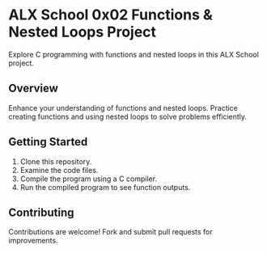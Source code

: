 # ALX School 0x02 Functions & Nested Loops Project

Explore C programming with functions and nested loops in this ALX School project.

## Overview

Enhance your understanding of functions and nested loops. Practice creating functions and using nested loops to solve problems efficiently.

## Getting Started

1. Clone this repository.
2. Examine the code files.
3. Compile the program using a C compiler.
4. Run the compiled program to see function outputs.

## Contributing

Contributions are welcome! Fork and submit pull requests for improvements.

